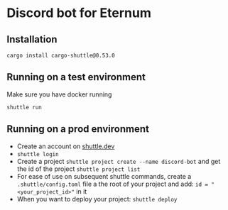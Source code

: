 # Discord bot for Eternum

## Installation

`cargo install cargo-shuttle@0.53.0`

## Running on a test environment

Make sure you have docker running

`shuttle run`

## Running on a prod environment

- Create an account on [shuttle.dev](https://www.shuttle.dev/)
- `shuttle login`
- Create a project `shuttle project create --name discord-bot` and get the id of the project `shuttle project list`
- For ease of use on subsequent shuttle commands, create a `.shuttle/config.toml` file a the root of your project and add: `id = "<your_project_id>"` in it
- When you want to deploy your project: `shuttle deploy`
